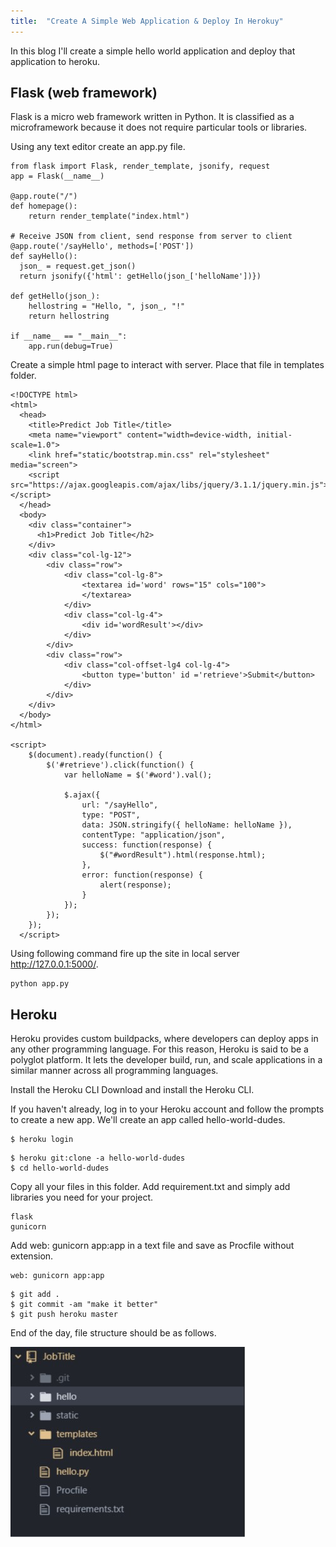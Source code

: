 ```yaml
---
title:  "Create A Simple Web Application & Deploy In Herokuy"
---
```


In this blog I'll create a simple hello world application and deploy that application to heroku.

## Flask (web framework)

Flask is a micro web framework written in Python. It is classified as a microframework because it does not require particular tools or libraries.

Using any text editor create an app.py file.

```
from flask import Flask, render_template, jsonify, request
app = Flask(__name__)

@app.route("/")
def homepage():
    return render_template("index.html")

# Receive JSON from client, send response from server to client
@app.route('/sayHello', methods=['POST'])
def sayHello():
  json_ = request.get_json()
  return jsonify({'html': getHello(json_['helloName'])})

def getHello(json_):
    hellostring = "Hello, ", json_, "!"
    return hellostring

if __name__ == "__main__":
    app.run(debug=True)
```

Create a simple html page to interact with server. Place that file in templates folder.

```
<!DOCTYPE html>
<html>
  <head>
    <title>Predict Job Title</title>
    <meta name="viewport" content="width=device-width, initial-scale=1.0">
    <link href="static/bootstrap.min.css" rel="stylesheet" media="screen">
    <script src="https://ajax.googleapis.com/ajax/libs/jquery/3.1.1/jquery.min.js"></script>
  </head>
  <body>
    <div class="container">
      <h1>Predict Job Title</h2>
    </div>
    <div class="col-lg-12">
        <div class="row">
            <div class="col-lg-8">
                <textarea id='word' rows="15" cols="100">
                </textarea>
            </div>
            <div class="col-lg-4">
                <div id='wordResult'></div>
            </div>
        </div>
        <div class="row">
            <div class="col-offset-lg4 col-lg-4">
                <button type='button' id ='retrieve'>Submit</button>
            </div>
        </div>
    </div>
  </body>
</html>

<script>
    $(document).ready(function() {
        $('#retrieve').click(function() {
            var helloName = $('#word').val();

            $.ajax({
                url: "/sayHello",
                type: "POST",
                data: JSON.stringify({ helloName: helloName }),
                contentType: "application/json",
                success: function(response) {
                    $("#wordResult").html(response.html);
                },
                error: function(response) {
                    alert(response);
                }
            });
        });
    });
  </script>
```

Using following command fire up the site in local server http://127.0.0.1:5000/.

```
python app.py
```

## Heroku

Heroku provides custom buildpacks, where developers can deploy apps in any other programming language. For this reason, Heroku is said to be a polyglot platform. It lets the developer build, run, and scale applications in a similar manner across all programming languages.

Install the Heroku CLI
Download and install the Heroku CLI.

If you haven't already, log in to your Heroku account and follow the prompts to create a new app. We'll create an app called hello-world-dudes.

```
$ heroku login
```

```
$ heroku git:clone -a hello-world-dudes
$ cd hello-world-dudes
```

Copy all your files in this folder. Add requirement.txt and simply add libraries you need for your project.

```
flask
gunicorn
```

Add web: gunicorn app:app in a text file and save as Procfile without extension.

```
web: gunicorn app:app
```

```
$ git add .
$ git commit -am "make it better"
$ git push heroku master
```

End of the day, file structure should be as follows.

![](/img/HerokuFileStructure.jpg)

